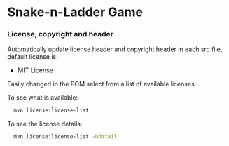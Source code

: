 # Snake-n-Ladder Game



### License, copyright and header

Automatically update license header and copyright header in each src file, default license is:

* MIT License

Easily changed in the POM select from a list of available licenses.

To see what is available:

```bash
  mvn license:license-list
```

To see the license details:

```bash
  mvn license:license-list -Ddetail
```
